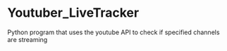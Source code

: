 # Youtuber_LiveTracker

Python program that uses the youtube API to check if specified channels are streaming
